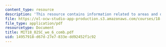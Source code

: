 ```yaml
---
content_type: resource
description: 'This resource contains information related to areas and determinants. '
file: https://ol-ocw-studio-app-production.s3.amazonaws.com/courses/18-02sc-multivariable-calculus-fall-2010/14957918d67d27e7833edd92452f1c92_MIT18_02SC_we_6_comb.pdf
file_type: application/pdf
resourcetype: Document
title: MIT18_02SC_we_6_comb.pdf
uid: 14957918-d67d-27e7-833e-dd92452f1c92
---
```

